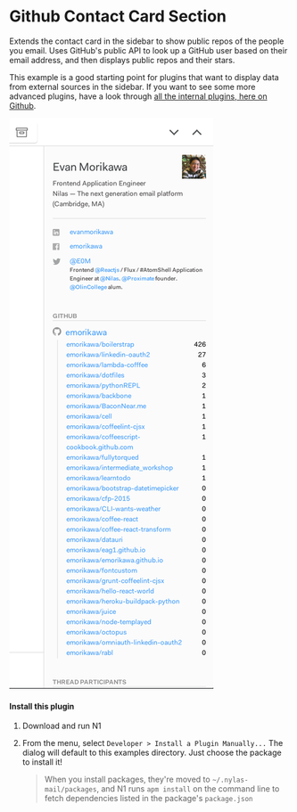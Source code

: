 # Github Contact Card Section

Extends the contact card in the sidebar to show public repos of the people you email.
Uses GitHub's public API to look up a GitHub user based on their email address,
and then displays public repos and their stars.

This example is a good starting point for plugins that want to display data from
external sources in the sidebar. If you want to see some more advanced plugins, have a look through [all the internal plugins, here on Github](https://github.com/nylas/N1/tree/master/internal_packages).

<img src="https://raw.githubusercontent.com/nylas/N1/master/internal_packages/github-contact-card/screenshot.png">

#### Install this plugin

1. Download and run N1

2. From the menu, select `Developer > Install a Plugin Manually...`
   The dialog will default to this examples directory. Just choose the
   package to install it!

   > When you install packages, they're moved to `~/.nylas-mail/packages`,
   > and N1 runs `apm install` on the command line to fetch dependencies
   > listed in the package's `package.json`
